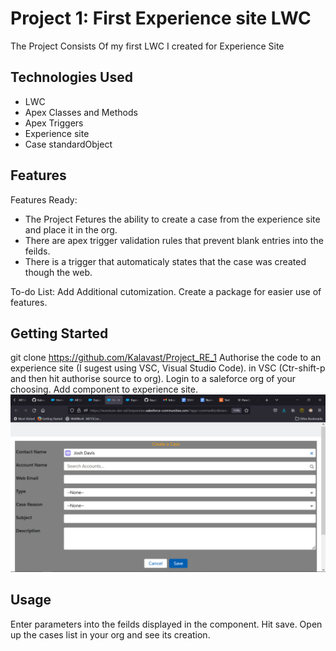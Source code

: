 # Project 1: First Experience site LWC

The Project Consists Of my first LWC I created for Experience Site

## Technologies Used

- LWC
- Apex Classes and Methods
- Apex Triggers
- Experience site
- Case standardObject


## Features

Features Ready:
  - The Project Fetures the ability to create a case from the experience site and place it in the org. 
  - There are apex trigger validation rules that prevent blank entries into the feilds.
  - There is a trigger that automaticaly states that the case was created though the web.


To-do List:
  Add Additional cutomization. 
  Create a package for easier use of features.

## Getting Started

git clone https://github.com/Kalavast/Project_RE_1
Authorise the code to an experience site (I sugest using VSC, Visual Studio Code).
in VSC (Ctr-shift-p and then hit authorise source to org).
Login to a saleforce org of your choosing.
Add component to experience site.
![image](Example.png)

## Usage

Enter parameters into the feilds displayed in the component.
Hit save.
Open up the cases list in your org and see its creation.


